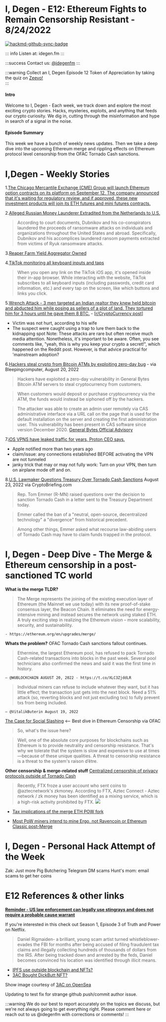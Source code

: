 # I, Degen - E12: Ethereum Fights to Remain Censorship Resistant - 8/24/2022

[![hackmd-github-sync-badge](https://hackmd.io/mei3icZUS06MRkAwsoxaFg/badge)](https://hackmd.io/mei3icZUS06MRkAwsoxaFg)


::: info
Listen at: idegen.fm 
:::

:::success
Contact us: [@idegenfm](https://twitter.com/idegenfm)
:::

:::warning
Collect an I, Degen Episode 12 Token of Appreciation by taking the quiz on [Zeevo!](https://app.zeevo.co/dashboard/sequences/6ef66c9e-bf63-4ebc-bb9a-8c9d83da8f0d)  
:::

#### Intro
Welcome to I, Degen - Each week, we track down and explore the most exciting crypto stories. Hacks, mysteries, exploits, and anything that feeds our crypto curiosity. We dig in, cutting through the misinformation and hype in search of a signal in the noise. 

#### Episode Summary
This week we have a bunch of weekly news updates. Then we take a deep dive into the upcoming Ethereum merge and rippling effects on Ethereum protocol level censorship from the OFAC Tornado Cash sanctions. 

# I,Degen - Weekly Stories

1.[The Chicago Mercantile Exchange (CME) Group will launch Ethereum option contracts on its platform on September 12. The company announced that it's waiting for regulatory review, and if approved, these new investment products will join its ETH futures and mini futures contracts.](https://bitcoinist.com/the-cme-launch-ethereum-options-ahead-of-the-merge/)

2.[Alleged Russian Money Launderer Extradited from the Netherlands to U.S.](https://www.justice.gov/opa/pr/alleged-russian-money-launderer-extradited-netherlands-us)
> According to court documents, Dubnikov and his co-conspirators laundered the proceeds of ransomware attacks on individuals and organizations throughout the United States and abroad. Specifically, Dubnikov and his accomplices laundered ransom payments extracted from victims of Ryuk ransomware attacks.

3.[Reaper Farm Yield Aggregator Owned](https://twitter.com/peckshield/status/1554423493390893057?s=12&t=rIQ0Bu1MzKT6I0UUQG8tyQ)

4.[TikTok monitoring all keyboard inputs and taps](https://krausefx.com/blog/announcing-inappbrowsercom-see-what-javascript-commands-get-executed-in-an-in-app-browser)
> When you open any link on the TikTok iOS app, it's opened inside their in-app browser. While interacting with the website, TikTok subscribes to all keyboard inputs (including passwords, credit card information, etc.) and every tap on the screen, like which buttons and links you click.

5.[Wrench Attack - 3 men targeted an Indian realtor they knew held bitcoin and abducted him while posing as sellers of a plot of land. They tortured him for 3 hours until he gave them 8 BTC.](https://timesofindia.indiatimes.com/city/lucknow/uttar-pradesh-three-take-rs-1-3-crore-ransom-in-bitcoins-from-realtor-held/articleshow/93603640.cms) - [[r/CryptoCurrency post](https://www.reddit.com/r/CryptoCurrency/comments/wt2rm6/3_men_targeted_an_indian_realtor_whom_they_knew/)]
* Victim was not hurt, according to his wife
* The suspect were caught using a trap to lure them back to the kidnapping spot 
Note: These attacks are rare but often receive much media attention. Nonetheless, it's important to be aware. Often, you see comments like, "yeah, this is why you keep your crypto a secret!", which happened on the Reddit post. However, is that advice practical for 'mainstream adoption?  

6.[Hackers steal crypto from Bitcoin ATMs by exploiting zero-day bug](https://www.bleepingcomputer.com/news/security/hackers-steal-crypto-from-bitcoin-atms-by-exploiting-zero-day-bug/) - via Bleepingcomputer, August 20, 2022 
> Hackers have exploited a zero-day vulnerability in General Bytes Bitcoin ATM servers to steal cryptocurrency from customers.

> When customers would deposit or purchase cryptocurrency via the ATM, the funds would instead be siphoned off by the hackers. 

> The attacker was able to create an admin user remotely via CAS administrative interface via a URL call on the page that is used for the default installation on the server and creating the first administration user. This vulnerability has been present in CAS software since version December 2020. 
[General Bytes Official Advisory](https://generalbytes.atlassian.net/wiki/spaces/ESD/pages/2785509377/Security+Incident+August+18th+2022)

7.[iOS VPNS have leaked traffic for years, Proton CEO says.](https://arstechnica.com/information-technology/2022/08/ios-vpns-still-leak-traffic-more-than-2-years-later-researcher-claims/)
* Apple notified more than two years ago
* claim/issue: any connections established BEFORE activating the VPN are not tunneled
* janky trick that may or may not fully work: Turn on your VPN, then turn on airplane mode off and on.  


8.[U.S. Lawmaker Questions Treasury Over Tornado Cash Sanctions](https://cryptobriefing.com/u-s-lawmaker-questions-treasury-over-tornado-cash-sanctions/) August 23, 2022  via CryptoBriefing.com  
> Rep. Tom Emmer (R-MN) raised questions over the decision to sanction Tornado Cash in a letter sent to the Treasury Department today.

> Emmer called the ban of a "neutral, open-source, decentralized technology" a "divergence" from historical precedent.

> Among other things, Emmer asked what recourse law-abiding users of Tornado Cash may have to claim funds trapped in the protocol. 

# I, Degen - Deep Dive - The Merge & Ethereum censorship in a post-sanctioned TC world

**What is the merge TLDR?**
> The Merge represents the joining of the existing execution layer of Ethereum (the Mainnet we use today) with its new proof-of-stake consensus layer, the Beacon Chain. It eliminates the need for energy-intensive mining and instead secures the network using staked ETH. A truly exciting step in realizing the Ethereum vision – more scalability, security, and sustainability.

`- https://ethereum.org/en/upgrades/merge/`

**Whats the problem?**
OFAC Tornado Cash sanctions fallout continues. 
> Ethermine, the largest Ethereum pool, has refused to pack Tornado Cash-related transactions into blocks in the past week. Several pool technicians also confirmed the news and said it was the first time in history.
>  
`— @WUBLOCKCHAIN AUGUST 20, 2022 - https://t.co/XLC3ZjddLR`

> Individual miners can refuse to include whatever they want, but it has little effect; the transaction just gets into the next block.
> Need a 51% attack (so, reverting blocks and not just excluding txs) to fully prevent txs from being included.

    — @VitalikButerin August 19, 2022

[The Case for Social Slashing](https://ercwl.medium.com/the-case-for-social-slashing-59277ff4d9c7) <-- Best dive in Ethereum Censorship via OFAC 


> So, what's the issue here?

> Well, one of the absolute core purposes for blockchains such as Ethereum is to provide neutrality and censorship resistance. That's why we tolerate that the system is slow and expensive to use at times—because of these unique qualities. A threat to censorship resistance is a threat to the system's raison d’être.

**Other censorship & merge-related stuff**
[Centralized censorship of privacy protocols outside of Tornado Cash](https://twitter.com/wublockchain/status/1560417501053616131?s=21&t=8gvk3CMPIhQ-gH59rw4Txg)
>Recently, FTX froze a user account who sent coins to @aztecnetwork's zkmoney. According to FTX, Aztec Connect - Aztec network / zk money has been identified as a mixing service, which is a high-risk activity prohibited by FTX.
 ![](https://hackmd.io/_uploads/HJSX467Js.png)

* [Tax implications of the merge ETH POW fork](https://www.reddit.com/r/ethereum/comments/wrr8t4/the_irs_is_going_to_have_a_field_day_if_ethpow/)

* [Most PoW miners intend to mine Ergo, not Ravencoin or Ethereum Classic post-Merge](https://www.reddit.com/r/CryptoCurrency/comments/wvl7gl/most_pow_miners_intend_to_mine_ergo_not_ravencoin/)

# I, Degen - Personal Hack Attempt of the Week
Zak: Just more Pig Butchering Telegram DM scams
Hunt's mom: email scams to get her coins

# E12 References & other links
**[Reminder - US law enforcement can legally use stingrays and does not require a probable cause warrant](https://www.reddit.com/r/privacy/comments/wt65g5/til_us_law_enforcement_can_legally_use_stingrays/)**

If you're interested in this check out Season 1, Episode 3 of Truth and Power on Netflix.  

> Daniel Rigmaiden- a brilliant, young scam artist turned whistleblower-evades the FBI for months after being accused of filing fraudulent tax claims and illegally collecting hundreds of thousands of dollars from the IRS. After being tracked down and arrested by the feds, Daniel becomes convinced his location was identified through illicit means. 

* [IPFS use outside blockchain and NFTs?](https://www.reddit.com/r/cuboulder/comments/wuzp5i/how_to_get_your_textbook_for_free_definitely/)
* [3AC Bought DickButt NFT?](https://www.reddit.com/r/CryptoCurrency/comments/vy84rw/3ac_borrowed_millions_from_voyagerblockfi_user/)

Show image courtesy of [3AC on OpenSea](https://opensea.io/assets/ethereum/0x42069abfe407c60cf4ae4112bedead391dba1cdb/1462)

Updating to test fix for strange github push/commit author issue. 

:::warning
We do our best to report accurately on the topics we discuss, but we're not always going to get everything right. Please comment here or reach out to us @idegenfm with corrections or comments!
:::
